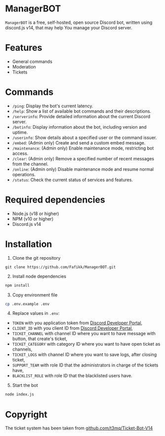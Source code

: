 # ManagerBOT

`ManagerBOT` is a free, self-hosted, open source Discord bot, written using discord.js v14, that may help You manage your Discord server.

# Features

- General commands
- Moderation
- Tickets

# Commands

- `/ping`: Display the bot's current latency.
- `/help`: Show a list of available bot commands and their descriptions.
- `/serverinfo`: Provide detailed information about the current Discord server.
- `/botinfo`: Display information about the bot, including version and uptime.
- `/userinfo`: Show details about a specified user or the command issuer.
- `/embed`: (Admin only) Create and send a custom embed message.
- `/maintenance`: (Admin only) Enable maintenance mode, restricting bot access.
- `/clear`: (Admin only) Remove a specified number of recent messages from the channel.
- `/online`: (Admin only) Disable maintenance mode and resume normal operations.
- `/status`: Check the current status of services and features.

# Required dependencies

- Node.js (v18 or higher)
- NPM (v10 or higher)
- Discord.js v14

# Installation

1. Clone the git repository

```git
git clone https://github.com/Fafikk/ManagerBOT.git
```

2. Install node dependencies

```bash
npm install
```

3. Copy environment file

```bash
cp .env.example .env
```

4. Replace values in `.env`:

- `TOKEN` with you application token from [Discord Developer Portal](https://discord.com/developers/applications),
- `CLIENT_ID` with you client ID from [Discord Developer Portal](https://discord.com/developers/applications),
- `TICKET_CHANNEL` with channel ID where you want to have message with button, that create's ticket,
- `TICKET_CATEGORY` with category ID where you want to have open ticket as channels,
- `TICKET_LOGS` with channel ID where you want to save logs, after closing ticket,
- `SUPPORT_TEAM` with role ID that the administrators in charge of the tickets have,
- `BLACKLIST_ROLE` with role ID that the blacklisted users have.

5. Start the bot

```bash
node index.js
```

# Copyright

The ticket system has been taken from [github.com/t3mq/Ticket-Bot-V14](https://github.com/t3mq/Ticket-Bot-V14)
